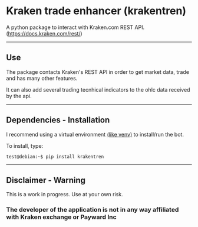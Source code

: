 # Kraken trade enhancer (krakentren)

A python package to interact with Kraken.com REST API.
(<https://docs.kraken.com/rest/>)
***

## Use

The package contacts Kraken's REST API in order to get market data, trade and has many other features.

It can also add several trading tecnhical indicators to the ohlc data received by the api.

***

## Dependencies - Installation

I recommend using a virtual environment [(like venv)](https://docs.python.org/3/library/venv.html) to install/run the bot.

To install, type:

 ```console
test@debian:~$ pip install krakentren
```

***

## Disclaimer - Warning

This is a work in progress. Use at your own risk.

### The developer of the application is not in any way affiliated with Kraken exchange or Payward Inc
